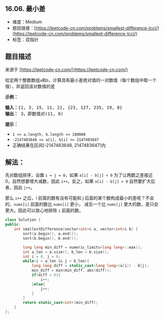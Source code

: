 ##  16.06. 最小差

- 难度：Medium
- 题目链接：[https://leetcode-cn.com/problems/smallest-difference-lcci/](https://leetcode-cn.com/problems/smallest-difference-lcci/)
- 标签：双指针

## 题目描述

来源于 [https://leetcode-cn.com/](https://leetcode-cn.com/)

<p>给定两个整数数组<code>a</code>和<code>b</code>，计算具有最小差绝对值的一对数值（每个数组中取一个值），并返回该对数值的差</p>
<p><strong>示例：</strong></p>
<pre><strong>输入：</strong>{1, 3, 15, 11, 2}, {23, 127, 235, 19, 8}
<strong>输出：</strong> 3，即数值对(11, 8)
</pre>
<p><strong>提示：</strong></p>
<ul>
<li><code>1 <= a.length, b.length <= 100000</code></li>
<li><code>-2147483648 <= a[i], b[i] <= 2147483647</code></li>
<li>正确结果在区间[-2147483648, 2147483647]内</li>
</ul>


## 解法：

先对数组排序，设置 `i = j = 0`，如果 `a[i] - b[j] < 0` 为了让两数之差接近 0，自然想要增大减数，因此 `i++`。反之，如果 `a[i] - b[j] > 0` 自然要扩大后者，因此 `j++`。

那么 `i++` 之后，i 前面的数有没有可能和 j 后面的某个数构成最小的差呢？不会的，`nums[i]` 前面的数比 `nums[i]` 更小， 减去一个比 `nums[j]` 更大的数，差只会更大。因此可以放心地排除 `i` 前面的数。

```c++
class Solution {
public:
    int smallestDifference(vector<int>& a, vector<int>& b) {
        sort(a.begin(), a.end());
        sort(b.begin(), b.end());

        long long min_diff = numeric_limits<long long>::max();
        int a_len = a.size(), b_len = b.size();
        int i = 0, j = 0;
        while(i < a_len && j < b_len){
            long long diff = static_cast<long long>(a[i]) - b[j];
            min_diff = min(min_diff, abs(diff));
            if(diff < 0){
                i++;
            }else{
                j++;
            }
        }
        return static_cast<int>(min_diff);
    }
};
```